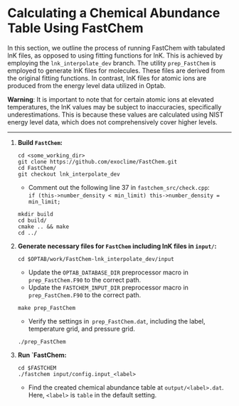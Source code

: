# Calculating a Chemical Abundance Table Using FastChem

In this section, we outline the process of running FastChem with tabulated lnK files, as opposed to using fitting functions for lnK. This is achieved by employing the `lnk_interpolate_dev` branch. The utility `prep_FastChem` is employed to generate lnK files for molecules. These files are derived from the original fitting functions. In contrast, lnK files for atomic ions are produced from the energy level data utilized in Optab.

**Warning**: It is important to note that for certain atomic ions at elevated temperatures, the lnK values may be subject to inaccuracies, specifically underestimations. This is because these values are calculated using NIST energy level data, which does not comprehensively cover higher levels.

---

1. **Build `FastChem`:**
   ```
   cd <some_working_dir>
   git clone https://github.com/exoclime/FastChem.git
   cd FastChem/
   git checkout lnk_interpolate_dev
   ```
   - Comment out the following line 37 in `fastchem_src/check.cpp`:\
   `if (this->number_density < min_limit) this->number_density = min_limit;`   
   ```
   mkdir build
   cd build/
   cmake .. && make
   cd ../
   ```
1. **Generate necessary files for `FastChem` including lnK files in `input/`:**
   ```
   cd $OPTAB/work/FastChem-lnk_interpolate_dev/input
   ```
   
   - Update the `OPTAB_DATABASE_DIR` preprocessor macro in `prep_FastChem.F90` to the correct path.
   - Update the `FASTCHEM_INPUT_DIR` preprocessor macro in `prep_FastChem.F90` to the correct path.

   ```
   make prep_FastChem
   ```
   
   - Verify the settings in` prep_FastChem.dat`, including the label, temperature grid, and pressure grid.
   
   ```
   ./prep_FastChem
   ```
1. **Run `FastChem:**
   ```
   cd $FASTCHEM
   ./fastchem input/config.input_<label>
   ```
   - Find the created chemical abundance table at `output/<label>.dat`. Here, `<label>` is `table` in the default setting.
